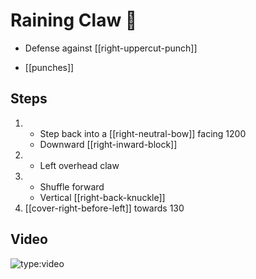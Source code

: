 # Raining Claw 🐯

- Defense against [[right-uppercut-punch]]

- [[punches]]

## Steps

1. - Step back into a [[right-neutral-bow]] facing 1200
   - Downward [[right-inward-block]]
2. - Left overhead claw
3. - Shuffle forward
   - Vertical [[right-back-knuckle]]
4. [[cover-right-before-left]] towards 130

## Video

![type:video](https://www.youtube.com/embed/IXZ6kr4VHQw?start=355&end=368)
